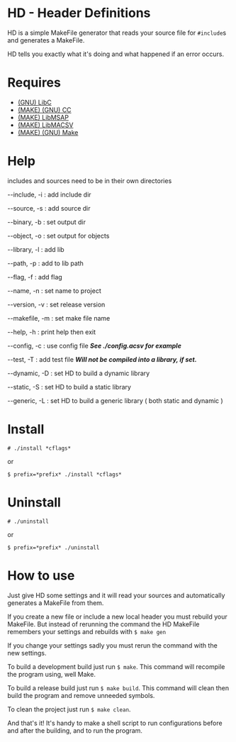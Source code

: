 # HD - Header Definitions

HD is a simple MakeFile generator that reads your source
file for `#include`s and generates a MakeFile.

HD tells you exactly what it's doing and what happened if
an error occurs.

# Requires

 - [(GNU) LibC](https://www.gnu.org/software/libc/)
 - [(MAKE) (GNU) CC](https://gcc.gnu.org/)
 - [(MAKE) LibMSAP](https://github.com/Noah-Arcouette/LibMSAP)
 - [(MAKE) LibMACSV](https://github.com/Noah-Arcouette/LibMACSV)
 - [(MAKE) (GNU) Make](https://www.gnu.org/software/make/)


# Help

includes and sources need to be in their own directories

--include, -i  : add include dir

--source, -s   : add source dir

--binary, -b   : set output dir

--object, -o   : set output for objects

--library, -l  : add lib

--path, -p     : add to lib path

--flag, -f     : add flag

--name, -n     : set name to project

--version, -v  : set release version

--makefile, -m : set make file name

--help, -h     : print help then exit

--config, -c   : use config file ***See ./config.acsv for example***

--test, -T     : add test file ***Will not be compiled into 
a library, if set.***

--dynamic, -D  : set HD to build a dynamic library

--static, -S   : set HD to build a static library

--generic, -L  : set HD to build a generic library ( both static and dynamic )

# Install

`# ./install *cflags*`

or 

`$ prefix=*prefix* ./install *cflags*`

# Uninstall

`# ./uninstall`

or

`$ prefix=*prefix* ./uninstall`

# How to use

Just give HD some settings and it will read your sources and 
automatically generates a MakeFile from them.

If you create a new file or include a new local header you
must rebuild your MakeFile. But instead of rerunning the command
the HD MakeFile remembers your settings and rebuilds with 
`$ make gen`

If you change your settings sadly you must rerun the command with
the new settings.

To build a development build just run `$ make`.
This command will recompile the program using, well Make.

To build a release build just run `$ make build`.
This command will clean then build the program and 
remove unneeded symbols.

To clean the project just run `$ make clean`.

And that's it! It's handy to make a shell script to run
configurations before and after the building, and to run the 
program.
